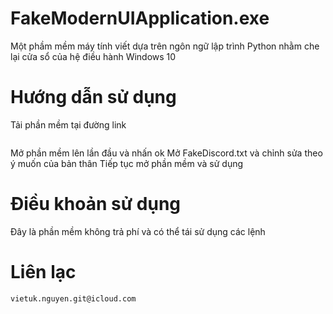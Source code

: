 # FakeModernUIApplication.exe
Một phầm mềm máy tính viết dựa trên ngôn ngữ lập trình Python nhằm che lại cửa sổ của hệ điều hành Windows 10

# Hướng dẫn sử dụng
Tải phần mềm tại đường link
``` 

```
Mở phần mềm lên lần đầu và nhấn ok
Mở FakeDiscord.txt và chỉnh sửa theo ý muốn của bản thân
Tiếp tục mở phần mềm và sử dụng
# Điều khoản sử dụng
Đây là phần mềm không trả phí và có thể tái sử dụng các lệnh
# Liên lạc
```bash
vietuk.nguyen.git@icloud.com
```